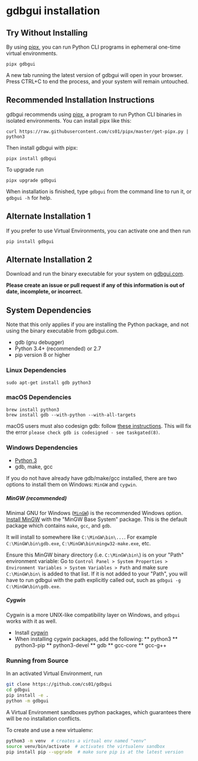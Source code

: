 # gdbgui installation

## Try Without Installing
By using [pipx](https://github.com/cs01/pipx), you can run Python CLI programs in ephemeral one-time virtual environments.
```
pipx gdbgui
```
A new tab running the latest version of gdbgui will open in your browser. Press CTRL+C to end the process, and your system will remain untouched.


## Recommended Installation Instructions
gdbgui recommends using [pipx](https://github.com/cs01/pipx), a program to run Python CLI binaries in isolated environments. You can install pipx like this:
```
curl https://raw.githubusercontent.com/cs01/pipx/master/get-pipx.py | python3
```

Then install gdbgui with pipx:
```
pipx install gdbgui
```

To upgrade run
```
pipx upgrade gdbgui
```

When installation is finished, type `gdbgui` from the command line to run it, or `gdbgui -h` for help.

## Alternate Installation 1
If you prefer to use Virtual Environments, you can activate one and then run
```
pip install gdbgui
```

## Alternate Installation 2
Download and run the binary executable for your system on [gdbgui.com](http://gdbgui.com).


**Please create an issue or pull request if any of this information is out of date, incomplete, or incorrect.**

## System Dependencies
Note that this only applies if you are installing the Python package, and not using the binary executable from gdbgui.com.

* gdb (gnu debugger)
* Python 3.4+ (recommended) or 2.7
* pip version 8 or higher

### Linux Dependencies
    sudo apt-get install gdb python3

### macOS Dependencies
    brew install python3
    brew install gdb --with-python --with-all-targets

macOS users must also codesign gdb: follow [these
instructions](http://andresabino.com/2015/04/14/codesign-gdb-on-mac-os-x-yosemite-10-10-2/). This will fix the error
`please check gdb is codesigned - see taskgated(8)`.

### Windows Dependencies
* [Python 3](https://www.python.org/downloads/windows/)
* gdb, make, gcc

If you do not have already have gdb/make/gcc installed, there are two options to install them on Windows: `MinGW` and `cygwin`.

##### MinGW (recommended)
Minimal GNU for Windows ([`MinGW`]([http://mingw.org/)) is the recommended Windows option. [Install MinGW](https://sourceforge.net/projects/mingw/files/Installer/mingw-get-setup.exe/download) with the "MinGW Base System" package. This is the default package which contains `make`, `gcc`, and `gdb`.

It will install to somewhere like `C:\MinGW\bin\...`. For example `C:\MinGW\bin\gdb.exe`, `C:\MinGW\bin\mingw32-make.exe`, etc.

Ensure this MinGW binary directory (i.e. `C:\MinGW\bin\`) is on your "Path" environment variable: Go to `Control Panel > System Properties > Environment Variables > System Variables > Path` and make sure `C:\MinGW\bin\` is added to that list. If it is not added to your "Path", you will have to run gdbgui with the path explicitly called out, such as `gdbgui -g C:\MinGW\bin\gdb.exe`.

##### Cygwin
Cygwin is a more UNIX-like compatibility layer on Windows, and `gdbgui` works with it as well.
* Install [cygwin](https://cygwin.com/install.html)
* When installing cygwin packages, add the following:
** python3
** python3-pip
** python3-devel
** gdb
** gcc-core
** gcc-g++


### Running from Source
In an activated Virtual Environment, run
```bash
git clone https://github.com/cs01/gdbgui
cd gdbgui
pip install -e .
python -m gdbgui
```

A Virtual Environment sandboxes python packages, which guarantees there will be no installation conflicts.

To create and use a new virtualenv:

```bash
pythom3 -m venv  # creates a virtual env named "venv"
source venv/bin/activate  # activates the virtualenv sandbox
pip install pip --upgrade  # make sure pip is at the latest version
```
